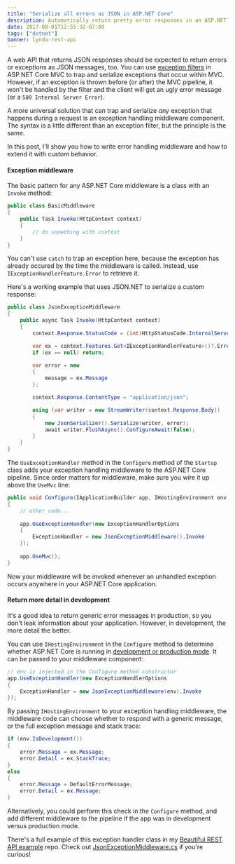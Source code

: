 ```yaml
---
title: "Serialize all errors as JSON in ASP.NET Core"
description: Automatically return pretty error responses in an ASP.NET Core API
date: 2017-08-01T12:55:32-07:00
tags: ["dotnet"]
banner: lynda-rest-api
---
```


A web API that returns JSON responses should be expected to return errors or exceptions as JSON messages, too. You can use [exception filters][exception-filters] in ASP.NET Core MVC to trap and serialize exceptions that occur within MVC. However, if an exception is thrown before (or after) the MVC pipeline, it won't be handled by the filter and the client will get an ugly error message (or a `500 Internal Server Error`).

A more universal solution that can trap and serialize _any_ exception that happens during a request is an exception handling middleware component. The syntax is a little different than an exception filter, but the principle is the same.

In this post, I'll show you how to write error handling middleware and how to extend it with custom behavior.

<!--more-->

#### Exception middleware

The basic pattern for any ASP.NET Core middleware is a class with an `Invoke` method:

```csharp
public class BasicMiddleware
{
    public Task Invoke(HttpContext context)
    {
        // do something with context
    }
}
```

You can't use `catch` to trap an exception here, because the exception has already occured by the time the middleware is called. Instead, use `IExceptionHandlerFeature.Error` to retrieve it.

Here's a working example that uses JSON.NET to serialize a custom response:

```csharp
public class JsonExceptionMiddleware
{
    public async Task Invoke(HttpContext context)
    {
        context.Response.StatusCode = (int)HttpStatusCode.InternalServerError;

        var ex = context.Features.Get<IExceptionHandlerFeature>()?.Error;
        if (ex == null) return;

        var error = new 
        {
            message = ex.Message
        };

        context.Response.ContentType = "application/json";

        using (var writer = new StreamWriter(context.Response.Body))
        {
            new JsonSerializer().Serialize(writer, error);
            await writer.FlushAsync().ConfigureAwait(false);
        }
    }
}
```

The `UseExceptionHandler` method in the `Configure` method of the `Startup` class adds your exception handling middleware to the ASP.NET Core pipeline. Since order matters for middleware, make sure you wire it up above the `UseMvc` line:

```csharp
public void Configure(IApplicationBuilder app, IHostingEnvironment env)
{
    // other code...
    
    app.UseExceptionHandler(new ExceptionHandlerOptions 
    {
        ExceptionHandler = new JsonExceptionMiddleware().Invoke
    });
    
    app.UseMvc();
}
```

Now your middleware will be invoked whenever an unhandled exception occurs anywhere in your ASP.NET Core application.

#### Return more detail in development

It's a good idea to return generic error messages in production, so you don't leak information about your application. However, in development, the more detail the better.

You can use `IHostingEnvironment` in the `Configure` method to determine whether ASP.NET Core is running in [development or production mode][dev-prod]. It can be passed to your middleware component:

```csharp
// env is injected in the Configure method constructor
app.UseExceptionHandler(new ExceptionHandlerOptions 
{
    ExceptionHandler = new JsonExceptionMiddleware(env).Invoke
});
```

By passing `IHostingEnvironment` to your exception handling middleware, the middleware code can choose whether to respond with a generic message, or the full exception message and stack trace:

```csharp
if (env.IsDevelopment())
{
    error.Message = ex.Message;
    error.Detail = ex.StackTrace;
}
else
{
    error.Message = DefaultErrorMessage;
    error.Detail = ex.Message;
}
```

Alternatively, you could perform this check in the `Configure` method, and add different middleware to the pipeline if the app was in development versus production mode.

There's a full example of this exception handler class in my [Beautiful REST API example][beautiful-repo] repo. Check out [JsonExceptionMiddleware.cs][code] if you're curious!


[exception-filters]: https://docs.microsoft.com/en-us/aspnet/core/mvc/controllers/filters#exception-filters
[beautiful-repo]: https://github.com/nbarbettini/BeautifulRestApi/
[code]: https://github.com/nbarbettini/BeautifulRestApi/blob/master/src/Infrastructure/JsonExceptionMiddleware.cs
[dev-prod]: https://docs.microsoft.com/en-us/aspnet/core/fundamentals/environments
